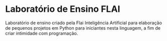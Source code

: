 # Laboratório de Ensino FLAI

Laboratório de ensino criado pela Flai Inteligência Artificial para elaboração de pequenos projetos em Python para iniciantes nesta linguagem, a fim de criar intimidade com programação.

